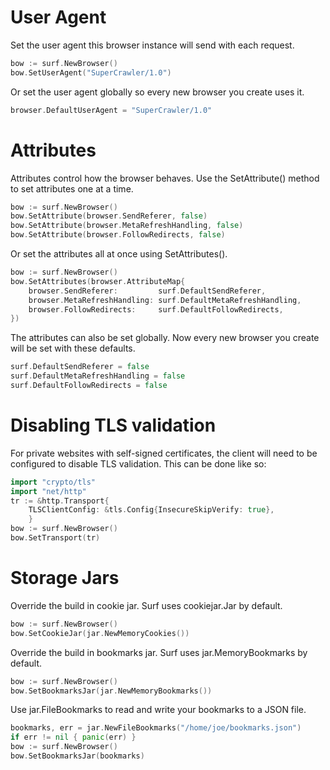 # User Agent
Set the user agent this browser instance will send with each request.
```go
bow := surf.NewBrowser()
bow.SetUserAgent("SuperCrawler/1.0")
```

Or set the user agent globally so every new browser you create uses it.
```go
browser.DefaultUserAgent = "SuperCrawler/1.0"
```

# Attributes
Attributes control how the browser behaves. Use the SetAttribute() method
to set attributes one at a time.
```go
bow := surf.NewBrowser()
bow.SetAttribute(browser.SendReferer, false)
bow.SetAttribute(browser.MetaRefreshHandling, false)
bow.SetAttribute(browser.FollowRedirects, false)
```

Or set the attributes all at once using SetAttributes().
```go
bow := surf.NewBrowser()
bow.SetAttributes(browser.AttributeMap{
    browser.SendReferer:         surf.DefaultSendReferer,
    browser.MetaRefreshHandling: surf.DefaultMetaRefreshHandling,
    browser.FollowRedirects:     surf.DefaultFollowRedirects,
})
```

The attributes can also be set globally. Now every new browser you create
will be set with these defaults.
```go
surf.DefaultSendReferer = false
surf.DefaultMetaRefreshHandling = false
surf.DefaultFollowRedirects = false
```

# Disabling TLS validation
For private websites with self-signed certificates, the client will need
to be configured to disable TLS validation. This can be done like so:

```go
import "crypto/tls"
import "net/http"
tr := &http.Transport{
    TLSClientConfig: &tls.Config{InsecureSkipVerify: true},
    }
bow := surf.NewBrowser()
bow.SetTransport(tr)
```

# Storage Jars
Override the build in cookie jar. Surf uses cookiejar.Jar by default.
```go
bow := surf.NewBrowser()
bow.SetCookieJar(jar.NewMemoryCookies())
```

Override the build in bookmarks jar. Surf uses jar.MemoryBookmarks by default.
```go
bow := surf.NewBrowser()
bow.SetBookmarksJar(jar.NewMemoryBookmarks())
```

Use jar.FileBookmarks to read and write your bookmarks to a JSON file.
```go
bookmarks, err = jar.NewFileBookmarks("/home/joe/bookmarks.json")
if err != nil { panic(err) }
bow := surf.NewBrowser()
bow.SetBookmarksJar(bookmarks)
```
